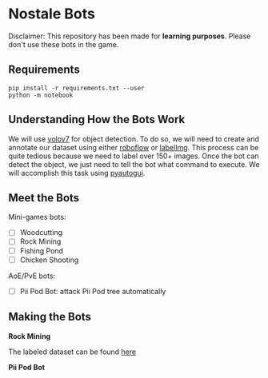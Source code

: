 # Nostale Bots

Disclaimer: This repository has been made for **learning purposes**. Please 
don't use these bots in the game.

## Requirements

```
pip install -r requirements.txt --user
python -m notebook
```

## Understanding How the Bots Work

We will use [yolov7](https://github.com/WongKinYiu/yolov7) for object detection.
To do so, we will need to create and annotate our dataset using either
[roboflow](https://app.roboflow.com/) or [labelImg](https://github.com/tzutalin/labelImg). 
This process can be quite tedious because we need to label over 150+ 
images. Once the bot can detect the object, we just need to tell the bot 
what command to execute. We will accomplish this task using [pyautogui](https://pypi.org/project/PyAutoGUI/).


## Meet the Bots


Mini-games bots:
- [ ] Woodcutting
- [ ] Rock Mining
- [ ] Fishing Pond
- [ ] Chicken Shooting

AoE/PvE bots:
- [ ] Pii Pod Bot: attack Pii Pod tree automatically


## Making the Bots

**Rock Mining**

The labeled dataset can be found [here](https://universe.roboflow.com/nostale-rock-mining/nostale-rock-mining)

**Pii Pod Bot**



